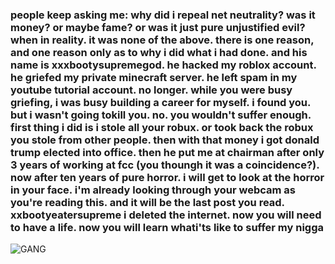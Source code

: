 ### people keep asking me: why did i repeal net neutrality? was it money? or maybe fame? or was it just pure unjustified evil? when in reality. it was none of the above. there is one reason, and one reason only as to why i did what i had done. and his name is xxxbootysupremegod. he hacked my roblox account. he griefed my private minecraft server. he left spam in my youtube tutorial account. no longer. while you were busy griefing, i was busy building a career for myself. i found you. but i wasn't going tokill you. no. you wouldn't suffer enough. first thing i did is i stole all your robux. or took back the robux you stole from other people. then with that money i got donald trump elected into office. then he put me at chairman after only 3 years of working at fcc (you thoungh it was a coincidence?). now after ten years of pure horror. i will get to look at the horror in your face. i'm already looking through your webcam as you're reading this. and it will be the last post you read. xxbootyeatersupreme i deleted the internet. now you will need to have a life. now you will learn whati'ts like to suffer my nigga 
  
![GANG](https://img-9gag-fun.9cache.com/photo/aVYqgKn_460s.jpg "lol")
